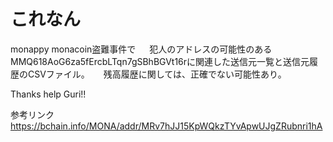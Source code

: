 # これなん
monappy monacoin盗難事件で 　
犯人のアドレスの可能性のある
MMQ618AoG6za5fErcbLTqn7gSBhBGVt16rに関連した送信元一覧と送信元履歴のCSVファイル。 　
残高履歴に関しては、正確でない可能性あり。

Thanks help Guri!!

参考リンク
https://bchain.info/MONA/addr/MRv7hJJ15KpWQkzTYvApwUJgZRubnri1hA
